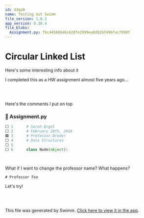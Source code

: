 ```yaml
---
id: d3qa0
name: Testing out Swimm
file_version: 1.0.2
app_version: 0.10.4
file_blobs:
  Assignment.py: fbc44588646c628fe2999ea8d82bf49bfac7090f
---
```


# Circular Linked List

Here's some interesting info about it

I completed this as a HW assignment almost five years ago...

<br/>

<br/>

Here's the comments I put on top
<!-- NOTE-swimm-snippet: the lines below link your snippet to Swimm -->
### 📄 Assignment.py
```python
⬜ 1      # Sarah Engel
⬜ 2      # February 20th, 2018
🟩 3      # Professor Broder
⬜ 4      # Data Structures
⬜ 5      
⬜ 6      class Node(object):
```

<br/>

What if I want to change the professor name? What happens?

```
# Professor Foo
```

Let's try!

<br/>

<br/>

This file was generated by Swimm. [Click here to view it in the app](https://app.swimm.io/repos/Z2l0aHViJTNBJTNBQ2lyY3VsYXJMaW5rZWRMaXN0JTNBJTNBc2FlbmdlbA==/docs/d3qa0).
